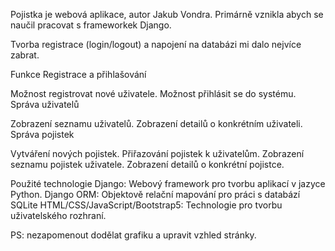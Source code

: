 Pojistka je webová aplikace, autor Jakub Vondra. Primárně vznikla abych se naučil pracovat s frameworkek Django.

Tvorba registrace (login/logout) a napojení na databázi mi dalo nejvíce zabrat. 


Funkce
Registrace a přihlašování

Možnost registrovat nové uživatele.
Možnost přihlásit se do systému.
Správa uživatelů

Zobrazení seznamu uživatelů.
Zobrazení detailů o konkrétním uživateli.
Správa pojistek

Vytváření nových pojistek.
Přiřazování pojistek k uživatelům.
Zobrazení seznamu pojistek uživatele.
Zobrazení detailů o konkrétní pojistce.

Použité technologie
Django: Webový framework pro tvorbu aplikací v jazyce Python.
Django ORM: Objektově relační mapování pro práci s databází SQLite
HTML/CSS/JavaScript/Bootstrap5: Technologie pro tvorbu uživatelského rozhraní.

PS: nezapomenout dodělat grafiku a upravit vzhled stránky.

